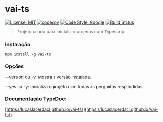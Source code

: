 # vai-ts
[![License: MIT](https://img.shields.io/badge/License-MIT-yellow.svg)](https://opensource.org/licenses/MIT)
[![codecov](https://codecov.io/gh/lucaslacerdacl/vai-ts/branch/main/graph/badge.svg?token=GEP5SWPUL4)](https://codecov.io/gh/lucaslacerdacl/vai-ts)
[![Code Style: Google](https://img.shields.io/badge/code%20style-google-blueviolet.svg)](https://github.com/google/gts)
[![Build Status](https://travis-ci.com/lucaslacerdacl/vai-ts.svg?branch=main)](https://travis-ci.com/lucaslacerdacl/vai-ts)

> Projeto criado para inicializar projetos com Typescript

### Instalação
```
npm install -g vai-ts
```

### Opções

--version ou -v:
Mostra a versão instalada.

--yes ou -y:
Inicializa o projeto com todas as perguntas respondidas.

<!-- 
### Questionário:

Inicializar com testes? (yes):
Inicializar com documentação? (yes):
Inicializar criar pacote NPM? (yes): -->


### Documentação TypeDoc:
[https://lucaslacerdacl.github.io/vai-ts/](https://lucaslacerdacl.github.io/vai-ts/)
